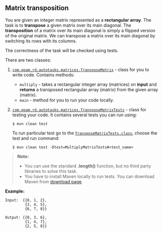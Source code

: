## Matrix transposition

You are given an integer matrix represented as a **rectangular array**. 
The task is to **transpose** a given matrix over its main diagonal. 
The **transposition** of a matrix over its main diagonal is simply a flipped version of the original matrix. 
We can transpose a matrix over its main diagonal by switching its rows with its columns.

The correctness of the task will be checked using tests.

There are two classes:

1) [`com.epam.rd.autotasks.matrices.TransposeMatrix`](src/main/java/com/epam/rd/autotasks/matrices/TransposeMatrix.java) - class for you to write code. Contains methods:
    - `multiply` - takes a rectangular integer array (matrices) on **input** and **returns** a transposed rectangular array (matrix) from the given array (matrix).
    - `main` - method for you to run your code locally.
    
2) [`com.epam.rd.autotasks.matrices.TransposeMatrixTests`](src/test/java/com/epam/rd/autotasks/matrices/TransposeMatrixTests.java) - class for testing your code. It contains several tests you can run using:
    ```console
    $ mvn clean test
    ```
    To run particular test go to the [`TransposeMatrixTests.class`](src/test/java/com/epam/rd/autotasks/matrices/TransposeMatrixTests.java), choose the test and run command:
    ```console
    $ mvn clean test -Dtest=MultiplyMatrixTests#<test_name>

> **Note:** 
>- You can use the standard  **.length()** function, but no third party libraries to solve this task.
>- You have to install Maven locally to run tests. You can download Maven from [download page][maven-download].

**Example:**

    Input:  {{0, 1, 2}, 
             {3, 4, 5}, 
             {6, 7, 8}}

    Output: {{0, 3, 6}, 
             {1, 4, 7}, 
             {2, 5, 8}}
[maven-download]: https://maven.apache.org/download.cgi